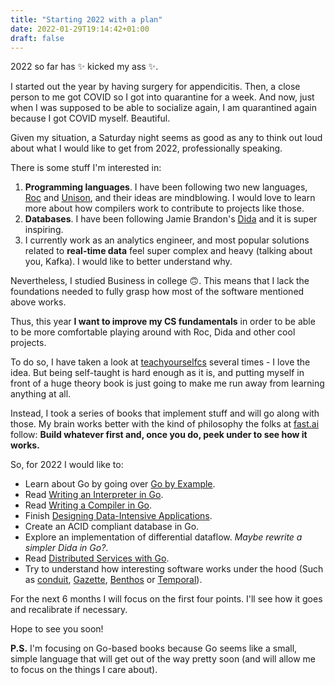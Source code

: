 ```yaml
---
title: "Starting 2022 with a plan"
date: 2022-01-29T19:14:42+01:00
draft: false
---
```


2022 so far has ✨ kicked my ass ✨.

I started out the year by having surgery for appendicitis. Then, a close person to me got COVID so I got into quarantine for a week. And now, just when I was supposed to be able to socialize again, I am quarantined again because I got COVID myself. Beautiful.

Given my situation, a Saturday night seems as good as any to think out loud about what I would like to get from 2022, professionally speaking.

There is some stuff I'm interested in:
1. **Programming languages**. I have been following two new languages, [Roc](https://www.roc-lang.org/) and [Unison](https://www.unisonweb.org/), and their ideas are mindblowing. I would love to learn more about how compilers work to contribute to projects like those. 
2. **Databases**. I have been following Jamie Brandon's [Dida](https://github.com/jamii/dida) and it is super inspiring.
3. I currently work as an analytics engineer, and most popular solutions related to **real-time data** feel super complex and heavy (talking about you, Kafka). I would like to better understand why.

Nevertheless, I studied Business in college 🙃. This means that I lack the foundations needed to fully grasp how most of the software mentioned above works.

Thus, this year **I want to improve my CS fundamentals** in order to be able to be more comfortable playing around with Roc, Dida and other cool projects.

To do so, I have taken a look at [teachyourselfcs](https://teachyourselfcs.com/) several times - I love the idea. But being self-taught is hard enough as it is, and putting myself in front of a huge theory book is just going to make me run away from learning anything at all.

Instead, I took a series of books that implement stuff and will go along with those. My brain works better with the kind of philosophy the folks at [fast.ai](https://www.fast.ai/) follow: **Build whatever first and, once you do, peek under to see how it works.**

So, for 2022 I would like to:
- Learn about Go by going over [Go by Example](https://gobyexample.com/).
- Read [Writing an Interpreter in Go](https://interpreterbook.com/).
- Read [Writing a Compiler in Go](https://compilerbook.com/).
- Finish [Designing Data-Intensive Applications](https://dataintensive.net/).
- Create an ACID compliant database in Go.
- Explore an implementation of differential dataflow. _Maybe rewrite a simpler Dida in Go?_.
- Read [Distributed Services with Go](https://pragprog.com/titles/tjgo/distributed-services-with-go/).
- Try to understand how interesting software works under the hood (Such as [conduit](https://github.com/ConduitIO/conduit), [Gazette](https://github.com/gazette/core), [Benthos](https://github.com/Jeffail/benthos) or [Temporal](https://github.com/temporalio/temporal)).

For the next 6 months I will focus on the first four points.
I'll see how it goes and recalibrate if necessary.

Hope to see you soon!

**P.S.** I'm focusing on Go-based books because Go seems like a small, simple language that will get out of the way pretty soon (and will allow me to focus on the things I care about).
